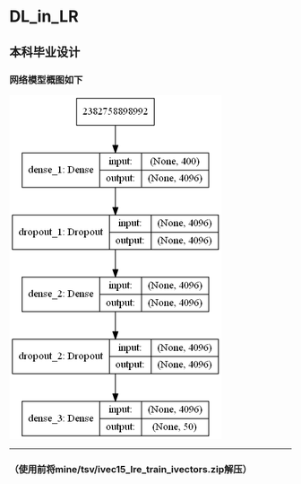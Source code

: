 # DL_in_LR
## 本科毕业设计
### 网络模型概图如下
![网络模型概图](net.png)
___

### （使用前将mine/tsv/ivec15_lre_train_ivectors.zip解压）
